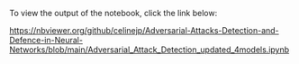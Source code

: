 To view the output of the notebook, click the link below:

https://nbviewer.org/github/celinejp/Adversarial-Attacks-Detection-and-Defence-in-Neural-Networks/blob/main/Adversarial_Attack_Detection_updated_4models.ipynb
